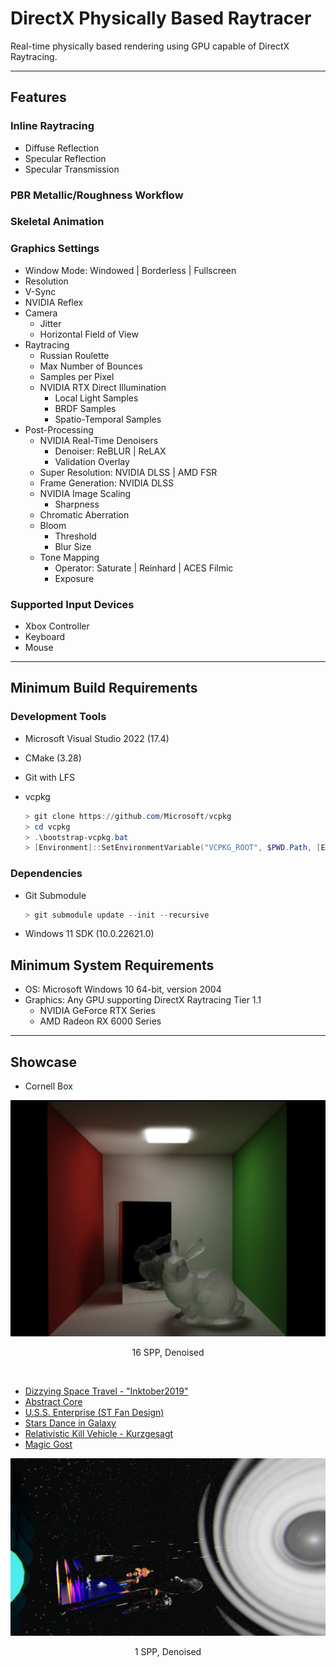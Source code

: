 # DirectX Physically Based Raytracer

Real-time physically based rendering using GPU capable of DirectX Raytracing.

---

## Features
### Inline Raytracing
- Diffuse Reflection
- Specular Reflection
- Specular Transmission

### PBR Metallic/Roughness Workflow

### Skeletal Animation

### Graphics Settings
- Window Mode: Windowed | Borderless | Fullscreen
- Resolution
- V-Sync
- NVIDIA Reflex
- Camera
	- Jitter
	- Horizontal Field of View
- Raytracing
	- Russian Roulette
	- Max Number of Bounces
	- Samples per Pixel
	- NVIDIA RTX Direct Illumination
		- Local Light Samples
		- BRDF Samples
		- Spatio-Temporal Samples
- Post-Processing
	- NVIDIA Real-Time Denoisers
		- Denoiser: ReBLUR | ReLAX
		- Validation Overlay
	- Super Resolution: NVIDIA DLSS | AMD FSR
	- Frame Generation: NVIDIA DLSS
	- NVIDIA Image Scaling
		- Sharpness
	- Chromatic Aberration
	- Bloom
		- Threshold
		- Blur Size
	- Tone Mapping
		- Operator: Saturate | Reinhard | ACES Filmic
		- Exposure

### Supported Input Devices
- Xbox Controller
- Keyboard
- Mouse

---

## Minimum Build Requirements
### Development Tools
- Microsoft Visual Studio 2022 (17.4)

- CMake (3.28)

- Git with LFS

- vcpkg
	```powershell
	> git clone https://github.com/Microsoft/vcpkg
	> cd vcpkg
	> .\bootstrap-vcpkg.bat
	> [Environment]::SetEnvironmentVariable("VCPKG_ROOT", $PWD.Path, [EnvironmentVariableTarget]::User)
	```

### Dependencies
- Git Submodule
	```powershell
	> git submodule update --init --recursive
	```

- Windows 11 SDK (10.0.22621.0)

## Minimum System Requirements
- OS: Microsoft Windows 10 64-bit, version 2004
- Graphics: Any GPU supporting DirectX Raytracing Tier 1.1
	- NVIDIA GeForce RTX Series
	- AMD Radeon RX 6000 Series

---

## Showcase
- Cornell Box
<div align="center">
	<img src="Screenshots/Cornell Box.png">
	<p>16 SPP, Denoised</p>
</div>

<br>

- [Dizzying Space Travel - "Inktober2019"](https://sketchfab.com/3d-models/24-dizzying-space-travel-inktober2019-08ee5e4cabee421ebf0b2cc927d4d6fc)
- [Abstract Core](https://sketchfab.com/3d-models/abstract-core-9f8584b1917d47f2ad14d65469b48f44)
- [U.S.S. Enterprise (ST Fan Design)](https://sketchfab.com/3d-models/uss-enterprise-st-fan-design-7dafdcf15b7c43a0bed6a5403d4a7f43)
- [Stars Dance in Galaxy](https://sketchfab.com/3d-models/stars-dance-in-galaxy-069aaa4b9dda4366b4379b551a605766)
- [Relativistic Kill Vehicle - Kurzgesagt](https://sketchfab.com/3d-models/relativistic-kill-vehicle-kurzgesagt-cd4f02c868314a5fb7c786d6df8e6773)
- [Magic Gost](https://sketchfab.com/3d-models/magic-gost-e0acec53aa504b10845f286ee68a1690)
<div align="center">
	<img src="Screenshots/Space.png">
	<p>1 SPP, Denoised</p>
</div>
